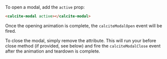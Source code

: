 To open a modal, add the `active` prop:

```html
<calcite-modal active></calcite-modal>
```

Once the opening animation is complete, the `calciteModalOpen` event will be fired.

To close the modal, simply remove the attribute. This will run your before close method (if provided, see below) and fire the `calciteModalClose` event after the animation and teardown is complete.
